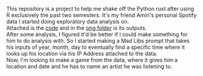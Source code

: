 This repository is a project to help me shake off the Python rust after using R exclusively the past two semesters. It's my friend Amiri's personal Spotify data I started doing exploratory data analysis on.  
Attached is the [code](https://github.com/lukebeebe/Spotify-Data/blob/main/Amiri%20Analysis.py) and in the [png folder](https://github.com/lukebeebe/Spotify-Data/tree/main/png) is its outputs.  
After some analysis, I figured it'd be better if I could make something for him to do analysis with. So I started making a Mad Libs prompt that takes his inputs of year, month, day to eventually find a specific time where it looks up his location via his IP Address attached to the data.  
Now, I'm looking to make a game from the data, where it gives him a location and date and he has to name an artist he was listening to.  
